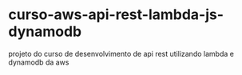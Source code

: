 # curso-aws-api-rest-lambda-js-dynamodb
projeto do curso de desenvolvimento de api rest utilizando lambda e dynamodb da aws
